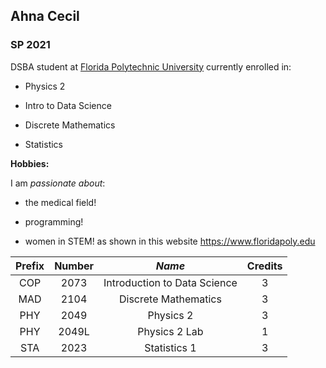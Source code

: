 ## Ahna Cecil
### SP 2021

DSBA student at [Florida Polytechnic University](https://www.floridapoly.edu) currently enrolled in: 

- Physics 2

- Intro to Data Science

- Discrete Mathematics

- Statistics

**Hobbies:**

I am _passionate about_: 

- the medical field!

- programming!

- women in STEM! as shown in this website <https://www.floridapoly.edu>

|**Prefix**|**Number**|*Name*|Credits|
|:--------:|:--------:|:----:|:-----:|
|COP|2073|Introduction to Data Science|3|
|MAD|2104|Discrete Mathematics|3|
|PHY|2049|Physics 2|3|
|PHY|2049L|Physics 2 Lab|1|
|STA|2023|Statistics 1|3|


